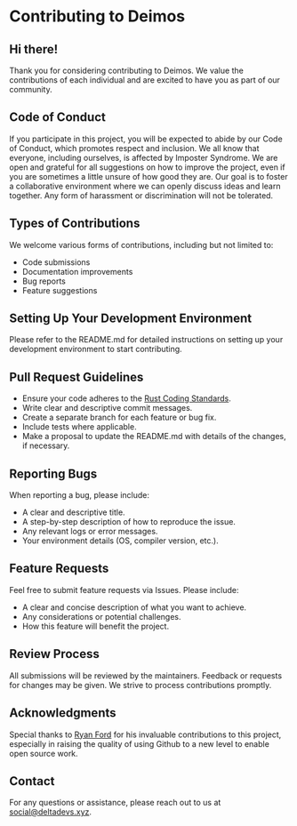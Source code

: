 # Contributing to Deimos

## Hi there!

Thank you for considering contributing to Deimos. We value the contributions of each individual and are excited to have you as part of our community.

## Code of Conduct

If you participate in this project, you will be expected to abide by our Code of Conduct, which promotes respect and inclusion. We all know that everyone, including ourselves, is affected by Imposter Syndrome. We are open and grateful for all suggestions on how to improve the project, even if you are sometimes a little unsure of how good they are. 
Our goal is to foster a collaborative environment where we can openly discuss ideas and learn together. Any form of harassment or discrimination will not be tolerated.

## Types of Contributions

We welcome various forms of contributions, including but not limited to:

- Code submissions
- Documentation improvements
- Bug reports
- Feature suggestions

## Setting Up Your Development Environment

Please refer to the README.md for detailed instructions on setting up your development environment to start contributing.

## Pull Request Guidelines

- Ensure your code adheres to the [Rust Coding Standards](https://doc.rust-lang.org/nightly/style-guide/).
- Write clear and descriptive commit messages.
- Create a separate branch for each feature or bug fix.
- Include tests where applicable.
- Make a proposal to update the README.md with details of the changes, if necessary.

## Reporting Bugs

When reporting a bug, please include:

- A clear and descriptive title.
- A step-by-step description of how to reproduce the issue.
- Any relevant logs or error messages.
- Your environment details (OS, compiler version, etc.).

## Feature Requests

Feel free to submit feature requests via Issues. Please include:

- A clear and concise description of what you want to achieve.
- Any considerations or potential challenges.
- How this feature will benefit the project.

## Review Process

All submissions will be reviewed by the maintainers. Feedback or requests for changes may be given. We strive to process contributions promptly.

## Acknowledgments

Special thanks to [Ryan Ford](https://github.com/distractedm1nd) for his invaluable contributions to this project, especially in raising the quality of using Github to a new level to enable open source work.

## Contact

For any questions or assistance, please reach out to us at [social@deltadevs.xyz](mailto://social@deltadevs.xyz).
